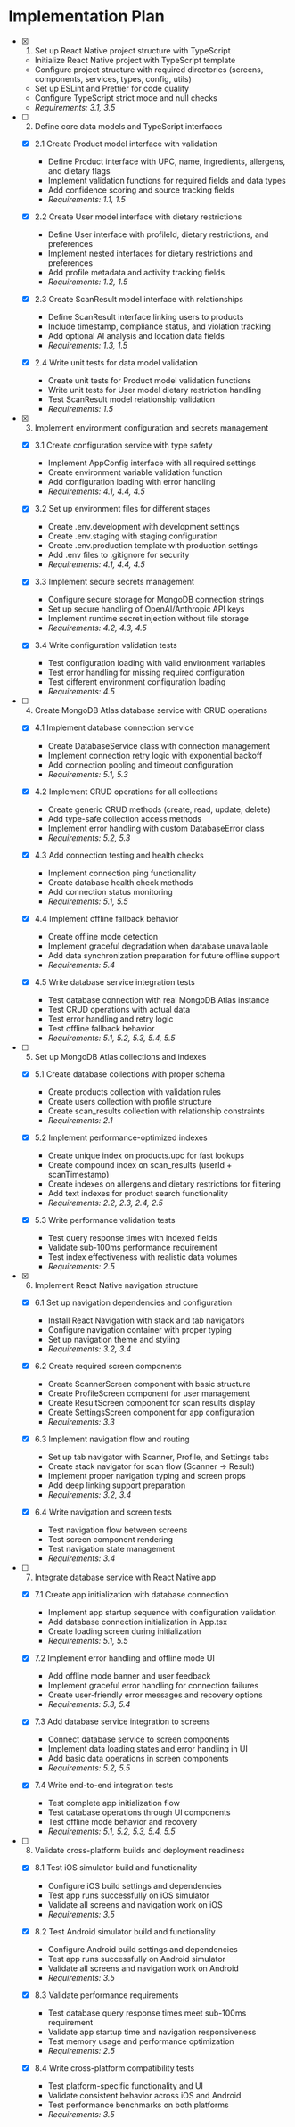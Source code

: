# Implementation Plan

- [x] 1. Set up React Native project structure with TypeScript
  - Initialize React Native project with TypeScript template
  - Configure project structure with required directories (screens, components, services, types, config, utils)
  - Set up ESLint and Prettier for code quality
  - Configure TypeScript strict mode and null checks
  - _Requirements: 3.1, 3.5_

- [ ] 2. Define core data models and TypeScript interfaces
  - [x] 2.1 Create Product model interface with validation
    - Define Product interface with UPC, name, ingredients, allergens, and dietary flags
    - Implement validation functions for required fields and data types
    - Add confidence scoring and source tracking fields
    - _Requirements: 1.1, 1.5_

  - [x] 2.2 Create User model interface with dietary restrictions
    - Define User interface with profileId, dietary restrictions, and preferences
    - Implement nested interfaces for dietary restrictions and preferences
    - Add profile metadata and activity tracking fields
    - _Requirements: 1.2, 1.5_

  - [x] 2.3 Create ScanResult model interface with relationships
    - Define ScanResult interface linking users to products
    - Include timestamp, compliance status, and violation tracking
    - Add optional AI analysis and location data fields
    - _Requirements: 1.3, 1.5_

  - [x] 2.4 Write unit tests for data model validation
    - Create unit tests for Product model validation functions
    - Write unit tests for User model dietary restriction handling
    - Test ScanResult model relationship validation
    - _Requirements: 1.5_

- [x] 3. Implement environment configuration and secrets management
  - [x] 3.1 Create configuration service with type safety
    - Implement AppConfig interface with all required settings
    - Create environment variable validation function
    - Add configuration loading with error handling
    - _Requirements: 4.1, 4.4, 4.5_

  - [x] 3.2 Set up environment files for different stages
    - Create .env.development with development settings
    - Create .env.staging with staging configuration
    - Create .env.production template with production settings
    - Add .env files to .gitignore for security
    - _Requirements: 4.1, 4.4, 4.5_

  - [x] 3.3 Implement secure secrets management
    - Configure secure storage for MongoDB connection strings
    - Set up secure handling of OpenAI/Anthropic API keys
    - Implement runtime secret injection without file storage
    - _Requirements: 4.2, 4.3, 4.5_

  - [x] 3.4 Write configuration validation tests
    - Test configuration loading with valid environment variables
    - Test error handling for missing required configuration
    - Test different environment configuration loading
    - _Requirements: 4.5_

- [ ] 4. Create MongoDB Atlas database service with CRUD operations
  - [x] 4.1 Implement database connection service
    - Create DatabaseService class with connection management
    - Implement connection retry logic with exponential backoff
    - Add connection pooling and timeout configuration
    - _Requirements: 5.1, 5.3_

  - [x] 4.2 Implement CRUD operations for all collections
    - Create generic CRUD methods (create, read, update, delete)
    - Add type-safe collection access methods
    - Implement error handling with custom DatabaseError class
    - _Requirements: 5.2, 5.3_

  - [x] 4.3 Add connection testing and health checks
    - Implement connection ping functionality
    - Create database health check methods
    - Add connection status monitoring
    - _Requirements: 5.1, 5.5_

  - [x] 4.4 Implement offline fallback behavior
    - Create offline mode detection
    - Implement graceful degradation when database unavailable
    - Add data synchronization preparation for future offline support
    - _Requirements: 5.4_

  - [x] 4.5 Write database service integration tests
    - Test database connection with real MongoDB Atlas instance
    - Test CRUD operations with actual data
    - Test error handling and retry logic
    - Test offline fallback behavior
    - _Requirements: 5.1, 5.2, 5.3, 5.4, 5.5_

- [ ] 5. Set up MongoDB Atlas collections and indexes
  - [x] 5.1 Create database collections with proper schema
    - Create products collection with validation rules
    - Create users collection with profile structure
    - Create scan_results collection with relationship constraints
    - _Requirements: 2.1_

  - [x] 5.2 Implement performance-optimized indexes
    - Create unique index on products.upc for fast lookups
    - Create compound index on scan_results (userId + scanTimestamp)
    - Create indexes on allergens and dietary restrictions for filtering
    - Add text indexes for product search functionality
    - _Requirements: 2.2, 2.3, 2.4, 2.5_

  - [x] 5.3 Write performance validation tests
    - Test query response times with indexed fields
    - Validate sub-100ms performance requirement
    - Test index effectiveness with realistic data volumes
    - _Requirements: 2.5_

- [x] 6. Implement React Native navigation structure
  - [x] 6.1 Set up navigation dependencies and configuration
    - Install React Navigation with stack and tab navigators
    - Configure navigation container with proper typing
    - Set up navigation theme and styling
    - _Requirements: 3.2, 3.4_

  - [x] 6.2 Create required screen components
    - Create ScannerScreen component with basic structure
    - Create ProfileScreen component for user management
    - Create ResultScreen component for scan results display
    - Create SettingsScreen component for app configuration
    - _Requirements: 3.3_

  - [x] 6.3 Implement navigation flow and routing
    - Set up tab navigator with Scanner, Profile, and Settings tabs
    - Create stack navigator for scan flow (Scanner → Result)
    - Implement proper navigation typing and screen props
    - Add deep linking support preparation
    - _Requirements: 3.2, 3.4_

  - [x] 6.4 Write navigation and screen tests
    - Test navigation flow between screens
    - Test screen component rendering
    - Test navigation state management
    - _Requirements: 3.4_

- [ ] 7. Integrate database service with React Native app
  - [x] 7.1 Create app initialization with database connection
    - Implement app startup sequence with configuration validation
    - Add database connection initialization in App.tsx
    - Create loading screen during initialization
    - _Requirements: 5.1, 5.5_

  - [x] 7.2 Implement error handling and offline mode UI
    - Add offline mode banner and user feedback
    - Implement graceful error handling for connection failures
    - Create user-friendly error messages and recovery options
    - _Requirements: 5.3, 5.4_

  - [x] 7.3 Add database service integration to screens
    - Connect database service to screen components
    - Implement data loading states and error handling in UI
    - Add basic data operations in screen components
    - _Requirements: 5.2, 5.5_

  - [x] 7.4 Write end-to-end integration tests
    - Test complete app initialization flow
    - Test database operations through UI components
    - Test offline mode behavior and recovery
    - _Requirements: 5.1, 5.2, 5.3, 5.4, 5.5_

- [ ] 8. Validate cross-platform builds and deployment readiness
  - [x] 8.1 Test iOS simulator build and functionality
    - Configure iOS build settings and dependencies
    - Test app runs successfully on iOS simulator
    - Validate all screens and navigation work on iOS
    - _Requirements: 3.5_

  - [x] 8.2 Test Android simulator build and functionality
    - Configure Android build settings and dependencies
    - Test app runs successfully on Android simulator
    - Validate all screens and navigation work on Android
    - _Requirements: 3.5_

  - [x] 8.3 Validate performance requirements
    - Test database query response times meet sub-100ms requirement
    - Validate app startup time and navigation responsiveness
    - Test memory usage and performance optimization
    - _Requirements: 2.5_

  - [x] 8.4 Write cross-platform compatibility tests
    - Test platform-specific functionality and UI
    - Validate consistent behavior across iOS and Android
    - Test performance benchmarks on both platforms
    - _Requirements: 3.5_